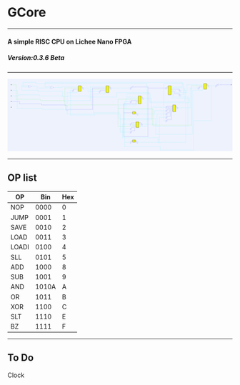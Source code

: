 # GCore  

---

#### A simple RISC CPU on Lichee Nano FPGA  

##### Version:0.3.6 Beta 

---

![GCore Net](./Picture/net.png)

---

## OP list  

| OP    | Bin   | Hex  |
| ----- | ----- | ---- |
| NOP   | 0000  | 0    |
| JUMP  | 0001  | 1    |
| SAVE  | 0010  | 2    |
| LOAD  | 0011  | 3    |
| LOADI | 0100  | 4    |
| SLL   | 0101  | 5    |
| ADD   | 1000  | 8    |
| SUB   | 1001  | 9    |
| AND   | 1010A | A    |
| OR    | 1011  | B    |
| XOR   | 1100  | C    |
| SLT   | 1110  | E    |
| BZ    | 1111  | F    |

---

## To Do  
Clock     
